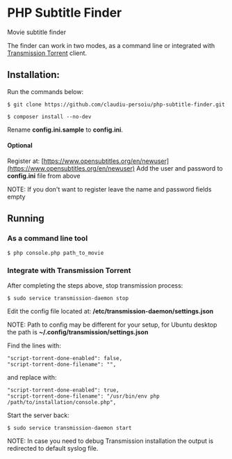 # PHP Subtitle Finder
Movie subtitle finder

The finder can work in two modes, as a command line or integrated with [Transmission Torrent](https://transmissionbt.com/) client.

## Installation:

Run the commands below:
```
$ git clone https://github.com/claudiu-persoiu/php-subtitle-finder.git

$ composer install --no-dev
```

Rename **config.ini.sample** to **config.ini**.

#### Optional
Register at: [https://www.opensubtitles.org/en/newuser](https://www.opensubtitles.org/en/newuser)
Add the user and password to **config.ini** file from above

NOTE: If you don't want to register leave the name and password fields empty

## Running

### As a command line tool
```
$ php console.php path_to_movie
```

### Integrate with Transmission Torrent

After completing the steps above, stop transmission process:
```
$ sudo service transmission-daemon stop
```

Edit the config file located at: **/etc/transmission-daemon/settings.json**

NOTE: Path to config may be different for your setup, for Ubuntu desktop the path is **~/.config/transmission/settings.json**


Find the lines with:
```
"script-torrent-done-enabled": false,
"script-torrent-done-filename": "",
```
and replace with:
```
"script-torrent-done-enabled": true,
"script-torrent-done-filename": "/usr/bin/env php /path/to/installation/console.php",
```

Start the server back:
```
$ sudo service transmission-daemon start
```

NOTE: In case you need to debug Transmission installation the output is redirected to default syslog file.